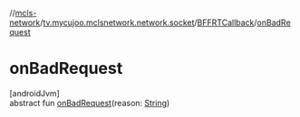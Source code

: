 //[mcls-network](../../../index.md)/[tv.mycujoo.mclsnetwork.network.socket](../index.md)/[BFFRTCallback](index.md)/[onBadRequest](on-bad-request.md)

# onBadRequest

[androidJvm]\
abstract fun [onBadRequest](on-bad-request.md)(reason: [String](https://kotlinlang.org/api/latest/jvm/stdlib/kotlin/-string/index.html))
